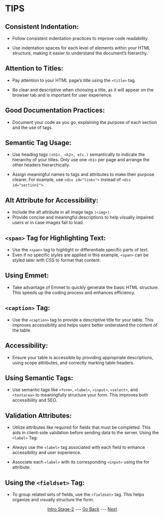 # TIPS 

## Consistent Indentation:

- Follow consistent indentation practices to improve code readability.

- Use indentation spaces for each level of elements within your HTML structure, making it easier to understand the document’s hierarchy.

## Attention to Titles:

- Pay attention to your HTML page’s title using the `<title>` tag.

- Be clear and descriptive when choosing a title, as it will appear on the browser tab and is important for user experience.

## Good Documentation Practices:

- Document your code as you go, explaining the purpose of each section and the use of tags.

## Semantic Tag Usage:

- Use heading tags `(<h1>, <h2>, etc.)` semantically to indicate the hierarchy of your titles. Only use one `<h1>` per page and arrange the other headers hierarchically.

- Assign meaningful names to tags and attributes to make their purpose clearer. For example, use `<div id="links">` instead of `<div id="section1">`.

## Alt Attribute for Accessibility:

- Include the alt attribute in all image tags `(<img>)`. 
- Provide concise and meaningful descriptions to help visually impaired users or in case images fail to load.

## `<span>` Tag for Highlighting Text:

- Use the `<span>` tag to highlight or differentiate specific parts of text. 
- Even if no specific styles are applied in this example, `<span>` can be styled later with CSS to format that content.

## Using Emmet:

- Take advantage of Emmet to quickly generate the basic HTML structure. This speeds up the coding process and enhances efficiency.

## `<caption>` Tag:

- Use the `<caption>` tag to provide a descriptive title for your table. This improves accessibility and helps users better understand the content of the table.

## Accessibility:

- Ensure your table is accessible by providing appropriate descriptions, using scope attributes, and correctly marking table headers.

## Using Semantic Tags:

- Use semantic tags like `<form>`, `<label>`, `<input>`, `<select>`, and `<textarea>` to meaningfully structure your form. This improves both accessibility and SEO.

## Validation Attributes:

- Utilize attributes like required for fields that must be completed. This aids in client-side validation before sending data to the server.
Using the `<label>` Tag:

- Always use the `<label>` tag associated with each field to enhance accessibility and user experience. 
- Associate each `<label>` with its corresponding `<input>` using the for attribute.

## Using the `<fieldset>` Tag:

- To group related sets of fields, use the `<fieldset>` tag. This helps organize and visually structure the form.

<div align="center">

[Intro Stage-2](/Stage-2/) --- [Go Back](/Stage-2/Final-Website.md)  ---  [Next](/)

</div>